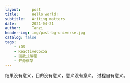 ```yaml
---
layout:     post
title:      Hello world!
subtitle:   Writing matters
date:       2021-04-21
author:     Tanzi
header-img: img/post-bg-universe.jpg
catalog: false
tags:
    - iOS
    - ReactiveCocoa
    - 函数式编程
    - 开源框架
---
```

结果没有意义，目的没有意义，意义没有意义。
过程自有意义。
